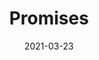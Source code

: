 ---
discogs_id: 17985154
discogs_master_id: 2041873
title: Promises
artists: ['Floating Points', 'Pharoah Sanders', 'London Symphony Orchestra']
date: 2021-03-23
genre: ['Electronic', 'Jazz']
image: Promises-17985154.jpg
label: Luaka Bop
country: US
styles: ['Contemporary Jazz']
video: https://www.youtube.com/watch?v=Mn8x0QbN4f8
category: Ambient Jazz
---